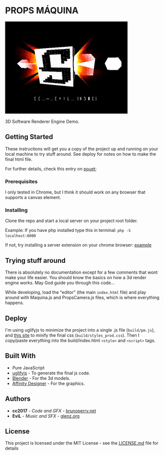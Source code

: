 # PROPS MÁQUINA

![alt text](https://raw.githubusercontent.com/brunoperry/propsmaquina/master/snapshot.jpg "P.M")

3D Software Renderer Engine Demo. 

## Getting Started

These instructions will get you a copy of the project up and running on your local machine to try stuff around. See deploy for notes on how to make the final html file.

For further details, check this entry on [pouet](http://www.pouet.net/prod.php?which=72468);

### Prerequisites

I only tested in Chrome, but I think it should work on any browser that supports a canvas element.

### Installing

Clone the repo and start a local server on your project root folder.

Example:
If you have php installed type this in terminal:
`php -S localhost:8000`

If not, try installing a server extension on your chrome browser:
[example](https://www.youtube.com/watch?v=AK6swHiPtew)


## Trying stuff around

There is absolutely no documentation except for a few comments that wont make your life easier.
You should know the basics on how a 3d render engine works. May God guide you through this code...

While developing, load the "editor" (the main `index.html` file) and play around with Maquina.js and PropsCamera.js files, which is where everything happens.

## Deploy

I'm using uglifyjs to minimize the project into a single .js file (`build/pm.js`), and [this site](https://cssminifier.com/) to minify the final css (`build/styles_prod.css`).
Then I copy/paste everything into the build/index.html `<style>` and `<script>` tags.

## Built With

* Pure JavaScript
* [uglifyjs](https://www.npmjs.com/package/uglify-js-es6) - To generate the final js code.
* [Blender](https://www.blender.org/) - For the 3d models.
* [Affinity Designer](https://affinity.serif.com/en-gb/) - For the graphics.


## Authors

* **cc2017** - *Code and GFX* - [brunoperry.net](https://brunoperry.net)
* **EviL** - *Music and SFX* - [glenz.org](http://glenz.org/)

## License

This project is licensed under the MIT License - see the [LICENSE.md](LICENSE.md) file for details

